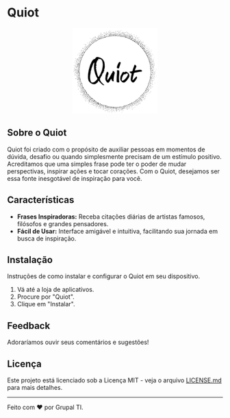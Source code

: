 # Quiot

<p align="center">
  <img src="assets/img/logo_circle_blue.svg" alt="Logo do Quiot" width="200"/>
</p>

## Sobre o Quiot

Quiot foi criado com o propósito de auxiliar pessoas em momentos de dúvida, desafio ou quando simplesmente precisam de um estímulo positivo. Acreditamos que uma simples frase pode ter o poder de mudar perspectivas, inspirar ações e tocar corações. Com o Quiot, desejamos ser essa fonte inesgotável de inspiração para você.

## Características

- **Frases Inspiradoras:** Receba citações diárias de artistas famosos, filósofos e grandes pensadores.
- **Fácil de Usar:** Interface amigável e intuitiva, facilitando sua jornada em busca de inspiração.

## Instalação

Instruções de como instalar e configurar o Quiot em seu dispositivo.

1. Vá até a loja de aplicativos.
2. Procure por "Quiot".
3. Clique em "Instalar".

## Feedback

Adoraríamos ouvir seus comentários e sugestões! 

## Licença

Este projeto está licenciado sob a Licença MIT - veja o arquivo [LICENSE.md](LICENSE.md) para mais detalhes.

---

Feito com ❤️ por Grupal TI.

